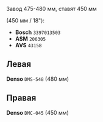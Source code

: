 Завод 475-480 мм, ставят 450 мм

(450 мм / 18"):

- __Bosch__ `3397013503`
- __ASM__ `206305`
- __AVS__ `43158`

## Левая

__Denso__ `DMS-548` (480 мм)

## Правая

__Denso__ `DMC-045` (450 мм)